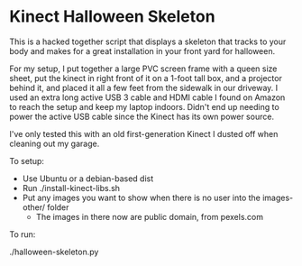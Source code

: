Kinect Halloween Skeleton
=========================

This is a hacked together script that displays a skeleton that tracks to your body and makes for a great installation in your front yard for halloween.

For my setup, I put together a large PVC screen frame with a queen size sheet, put the kinect in right front of it on a 1-foot tall box, and a projector behind it, and placed it all a few feet from the sidewalk in our driveway.  I used an extra long active USB 3 cable and HDMI cable I found on Amazon to reach the setup and keep my laptop indoors.  Didn't end up needing to power the active USB cable since the Kinect has its own power source.

I've only tested this with an old first-generation Kinect I dusted off when cleaning out my garage.

To setup:

* Use Ubuntu or a debian-based dist
* Run ./install-kinect-libs.sh
* Put any images you want to show when there is no user into the images-other/ folder
  * The images in there now are public domain, from pexels.com

To run:

./halloween-skeleton.py

